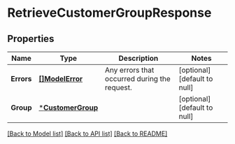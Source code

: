 # RetrieveCustomerGroupResponse

## Properties

 Name       | Type                                   | Description                                  | Notes                        
------------|----------------------------------------|----------------------------------------------|------------------------------
 **Errors** | [**[]ModelError**](Error.md)           | Any errors that occurred during the request. | [optional] [default to null] 
 **Group**  | [***CustomerGroup**](CustomerGroup.md) |                                              | [optional] [default to null] 

[[Back to Model list]](../README.md#documentation-for-models) [[Back to API list]](../README.md#documentation-for-api-endpoints) [[Back to README]](../README.md)

